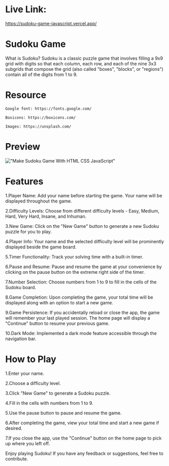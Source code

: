 # Live Link:
https://sudoku-game-javascript.vercel.app/

# Sudoku Game
What is Sudoku?
Sudoku is a classic puzzle game that involves filling a 9x9 grid with digits so that each column, each row, and each of the nine 3x3 subgrids that compose the grid (also called "boxes", "blocks", or "regions") contain all of the digits from 1 to 9.

# Resource

    Google font: https://fonts.google.com/

    Boxicons: https://boxicons.com/

    Images: https://unsplash.com/

# Preview

!["Make Sudoku Game With HTML CSS JavaScript"](https://user-images.githubusercontent.com/67447840/135793517-57b1d971-67c5-4561-bd70-43f26998a108.jpg "Make Sudoku Game With HTML CSS JavaScript")

# Features

1.Player Name:
Add your name before starting the game. Your name will be displayed throughout the game.

2.Difficulty Levels:
Choose from different difficulty levels - Easy, Medium, Hard, Very Hard, Insane, and Inhuman.

3.New Game:
Click on the "New Game" button to generate a new Sudoku puzzle for you to play.

4.Player Info:
Your name and the selected difficulty level will be prominently displayed beside the game board.

5.Timer Functionality:
Track your solving time with a built-in timer.

6.Pause and Resume:
Pause and resume the game at your convenience by clicking on the pause button on the extreme right side of the timer.

7.Number Selection:
Choose numbers from 1 to 9 to fill in the cells of the Sudoku board.

8.Game Completion:
Upon completing the game, your total time will be displayed along with an option to start a new game.

9.Game Persistence:
If you accidentally reload or close the app, the game will remember your last played session. The home page will display a "Continue" button to resume your previous game.

10.Dark Mode:
Implemented a dark mode feature accessible through the navigation bar.

# How to Play
1.Enter your name.

2.Choose a difficulty level.

3.Click "New Game" to generate a Sudoku puzzle.

4.Fill in the cells with numbers from 1 to 9.

5.Use the pause button to pause and resume the game.

6.After completing the game, view your total time and start a new game if desired.

7.If you close the app, use the "Continue" button on the home page to pick up where you left off.

Enjoy playing Sudoku! If you have any feedback or suggestions, feel free to contribute.
